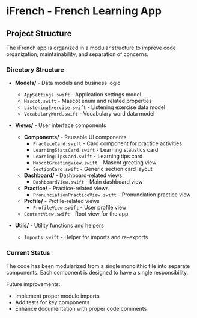 # iFrench - French Learning App

## Project Structure

The iFrench app is organized in a modular structure to improve code organization, maintainability, and separation of concerns.

### Directory Structure

- **Models/** - Data models and business logic
  - `AppSettings.swift` - Application settings model
  - `Mascot.swift` - Mascot enum and related properties
  - `ListeningExercise.swift` - Listening exercise data model
  - `VocabularyWord.swift` - Vocabulary word data model

- **Views/** - User interface components
  - **Components/** - Reusable UI components
    - `PracticeCard.swift` - Card component for practice activities
    - `LearningStatsCard.swift` - Learning statistics card
    - `LearningTipsCard.swift` - Learning tips card
    - `MascotGreetingView.swift` - Mascot greeting view
    - `SectionCard.swift` - Generic section card layout
  - **Dashboard/** - Dashboard-related views
    - `DashboardView.swift` - Main dashboard view
  - **Practice/** - Practice-related views
    - `PronunciationPracticeView.swift` - Pronunciation practice view
  - **Profile/** - Profile-related views
    - `ProfileView.swift` - User profile view
  - `ContentView.swift` - Root view for the app

- **Utils/** - Utility functions and helpers
  - `Imports.swift` - Helper for imports and re-exports

### Current Status

The code has been modularized from a single monolithic file into separate components. Each component is designed to have a single responsibility.

Future improvements:
- Implement proper module imports
- Add tests for key components
- Enhance documentation with proper code comments
